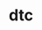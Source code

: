 ---
title: "dtc"
layout: cache
categories: [package, develop-2024-11-10]
meta: {"versions": ["1.6.1"], "compilers": ["apple-clang@=15.0.0"], "oss": ["ventura"], "platforms": ["darwin"], "targets": ["aarch64"], "stacks": ["developer-tools-darwin", "root"], "num_specs": 1, "num_specs_by_stack": {"developer-tools-darwin": 1, "root": 1}}
spec_details: [{"hash": "mgidhyh5lkqckbk6fw5k4kshvgbmbk2s", "compiler": "apple-clang@=15.0.0", "versions": ["1.6.1"], "os": "ventura", "platform": "darwin", "target": "aarch64", "variants": ["build_system=makefile"], "stacks": ["developer-tools-darwin", "root"], "size": "-", "tarball": "https://binaries.spack.io/develop-2024-11-10/build_cache/darwin-ventura-aarch64/apple-clang-15.0.0/dtc-1.6.1/darwin-ventura-aarch64-apple-clang-15.0.0-dtc-1.6.1-mgidhyh5lkqckbk6fw5k4kshvgbmbk2s.spack"}]
---